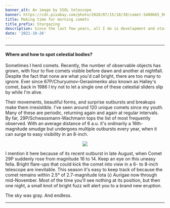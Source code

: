 ```yaml
---
banner_alt: An image by SSOL telescope
banner: https://cdn.pixabay.com/photo/2020/07/15/18/30/comet-5408665_960_720.jpg
title: Making time for morning comets
title_prefix: Stargazing
description: Since the last few years, all I do is development and stargazing.
date: '2021-10-26'
---
```


--- 

#### Where and how to spot celestial bodies?

Sometimes I herd comets. Recently, the number of observable objects has grown, with four to five comets visible before dawn and another at nightfall. Despite the fact that none are what you'd call bright, there are too many to ignore. Ever since 67P/Churyumov-Gerasimenko also known as Halley's comet, back in 1986 I try not to let a single one of these celestial sliders slip by while I'm alive.

Their movements, beautiful forms, and surprise outbursts and breakups make them irresistible. I've seen around 120 unique comets since my youth. Many of these are periodic, returning again and again at regular intervals. By far, 29P/Schwassmann-Wachmann tops the list of most frequently observed. With an average distance of 6 a.u. it's ordinarily a 16th-magnitude smudge but undergoes multiple outbursts every year, when it can surge to easy visibility in an 8-inch.

<center>
    <img src="https://cdn.statically.io/gh/thatsameguyokay/images/main/comets.jpg" style={{width: "90%"}}></img>
</center>

I mention it here because of its recent outburst in late August, when Comet 29P suddenly rose from magnitude 16 to 14. Keep an eye on this uneasy fella. Bright flare-ups that could kick the comet into view in a 6- to 8-inch telescope are inevitable. This season it's easy to keep track of because the comet remains within 2.5° of 2.7-magnitude Iota (ι) Aurigae now through mid-November. Most of the time you'll see nothing at its position, but then one night, a small knot of bright fuzz will alert you to a brand new eruption.

The sky was gray. And endless.

---
